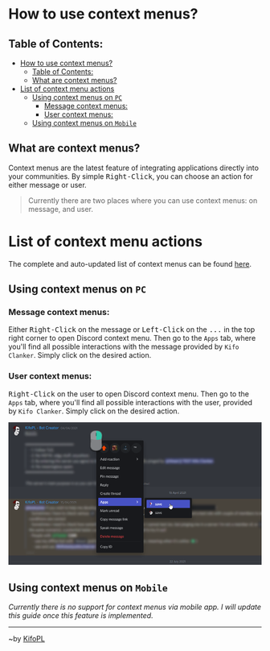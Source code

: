 # How to use context menus?

## Table of Contents:

- [How to use context menus?](#how-to-use-context-menus)
	- [Table of Contents:](#table-of-contents)
	- [What are context menus?](#what-are-context-menus)
- [List of context menu actions](#list-of-context-menu-actions)
	- [Using context menus on `PC`](#using-context-menus-on-pc)
		- [Message context menus:](#message-context-menus)
		- [User context menus:](#user-context-menus)
	- [Using context menus on `Mobile`](#using-context-menus-on-mobile)

## What are context menus?

Context menus are the latest feature of integrating applications directly into your communities. By simple <kbd>Right-Click</kbd>, you can choose an action for either message or user.

> Currently there are two places where you can use context menus: on message, and user.

# List of context menu actions

The complete and auto-updated list of context menus can be found [here](../commandList.md#list-of-context-menus-used-with-right-click).

## Using context menus on `PC`

### Message context menus:

Either <kbd>Right-Click</kbd> on the message or <kbd>Left-Click</kbd> on the <kbd>...</kbd> in the top right corner to open Discord context menu. Then go to the `Apps` tab, where you'll find all possible interactions with the message provided by `Kifo Clanker`. Simply click on the desired action.

### User context menus:

<kbd>Right-Click</kbd> on the user to open Discord context menu. Then go to the `Apps` tab, where you'll find all possible interactions with the user, provided by `Kifo Clanker`. Simply click on the desired action.

![sample context menu](../images/tutorials/context_menu_sample.png)

## Using context menus on `Mobile`

_Currently there is no support for context menus via mobile app. I will update this guide once this feature is implemented._

<hr/>

~by [KifoPL](https://bio.link/KifoPL)
